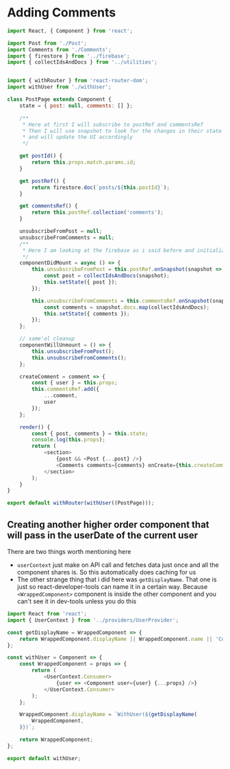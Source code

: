 # Adding Comments

```js
import React, { Component } from 'react';

import Post from './Post';
import Comments from './Comments';
import { firestore } from '../firebase';
import { collectIdsAndDocs } from '../utilities';


import { withRouter } from 'react-router-dom';
import withUser from './withUser';

class PostPage extends Component {
    state = { post: null, comments: [] };

    /**
     * Here at first I will subscribe to postRef and commentsRef
     * Then I will use snapshot to look for the changes in their state inside the database
     * and will update the UI accordingly
     */

    get postId() {
        return this.props.match.params.id;
    }

    get postRef() {
        return firestore.doc(`posts/${this.postId}`);
    }

    get commentsRef() {
        return this.postRef.collection('comments');
    }

    unsubscribeFromPost = null;
    unsubscribeFromComments = null;
    /**
     * Here I am looking at the firebase as i said before and initializing state with new values if state of these documents inside the firebase changes
     */
    componentDidMount = async () => {
        this.unsubscribeFromPost = this.postRef.onSnapshot(snapshot => {
            const post = collectIdsAndDocs(snapshot);
            this.setState({ post });
        });

        this.unsubscribeFromComments = this.commentsRef.onSnapshot(snapshot => {
            const comments = snapshot.docs.map(collectIdsAndDocs);
            this.setState({ comments });
        });
    };

    // same'ol cleanup
    componentWillUnmount = () => {
        this.unsubscribeFromPost();
        this.unsubscribeFromComments();
    };

    createComment = comment => {
        const { user } = this.props;
        this.commentsRef.add({
            ...comment,
            user
        });
    };

    render() {
        const { post, comments } = this.state;
        console.log(this.props);
        return (
            <section>
                {post && <Post {...post} />}
                <Comments comments={comments} onCreate={this.createComment} />
            </section>
        );
    }
}

export default withRouter(withUser((PostPage)));
```

## Creating another higher order component that will pass in the userDate of the current user

There are two things worth mentioning here

- `userContext` just make on API call and fetches data just once and all the component shares is. So this automatically does caching for us
- The other strange thing that i did here was `getDisplayName`. That one is just so react-developer-tools can name it in a certain way. Because `<WrappedComponent>` component is inside the other component and you can't see it in dev-tools unless you do this

```js
import React from 'react';
import { UserContext } from '../providers/UserProvider';

const getDisplayName = WrappedComponent => {
    return WrappedComponent.displayName || WrappedComponent.name || 'Component';
};

const withUser = Component => {
    const WrappedComponent = props => {
        return (
            <UserContext.Consumer>
                {user => <Component user={user} {...props} />}
            </UserContext.Consumer>
        );
    };

    WrappedComponent.displayName = `WithUser(${getDisplayName(
        WrappedComponent,
    )})`;

    return WrappedComponent;
};

export default withUser;
```
